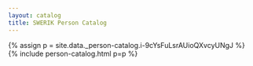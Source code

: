 ```yaml
---
layout: catalog
title: SWERIK Person Catalog
---
```

{% assign p = site.data._person-catalog.i-9cYsFuLsrAUioQXvcyUNgJ %}
{% include person-catalog.html p=p %}

